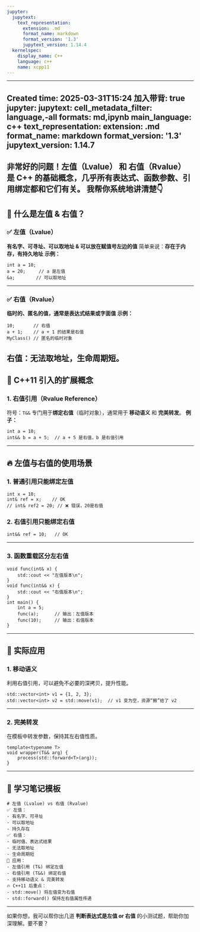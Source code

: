 ```yaml
---
jupyter:
  jupytext:
    text_representation:
      extension: .md
      format_name: markdown
      format_version: '1.3'
      jupytext_version: 1.14.4
  kernelspec:
    display_name: C++
    language: c++
    name: xcpp11
---
```


---
Created time: 2025-03-31T15:24
加入带背: true
jupyter:
  jupytext:
    cell_metadata_filter: language,-all
    formats: md,ipynb
    main_language: c++
    text_representation:
      extension: .md
      format_name: markdown
      format_version: '1.3'
      jupytext_version: 1.14.7
---
非常好的问题！**左值（Lvalue）** 和 **右值（Rvalue）** 是 C++ 的基础概念，几乎所有表达式、函数参数、引用绑定都和它们有关。
我帮你系统地讲清楚👇
---
## 🎯 什么是左值 & 右值？
### ✅ 左值（Lvalue）
**有名字、可寻址、可以取地址 & 可以放在赋值号左边的值**
简单来说：**存在于内存，有持久地址**
**示例：**


```
int a = 10;
a = 20;     // a 是左值
&a;        // 可以取地址
```

---
### ✅ 右值（Rvalue）
**临时的、匿名的值，通常是表达式结果或字面值**
**示例：**


```
10;       // 右值
a + 1;    // a + 1 的结果是右值
MyClass() // 匿名的临时对象
```

**右值**：**无法取地址**，生命周期短。
---
## 🚀 C++11 引入的扩展概念
### 1. **右值引用（Rvalue Reference）**
符号：`T&&`
专门用于**绑定右值**（临时对象），通常用于 **移动语义** 和 **完美转发**。
**例子：**


```
int a = 10;
int&& b = a + 5;  // a + 5 是右值，b 是右值引用
```

---
## 🔥 左值与右值的使用场景
### 1. **普通引用只能绑定左值**


```
int x = 10;
int& ref = x;    // OK
// int& ref2 = 20; // ❌ 错误，20是右值
```

### 2. **右值引用只能绑定右值**


```
int&& ref = 10;   // OK
```

---
### 3. **函数重载区分左右值**


```
void func(int& x) {
    std::cout << "左值版本\n";
}
void func(int&& x) {
    std::cout << "右值版本\n";
}
int main() {
    int a = 5;
    func(a);      // 输出：左值版本
    func(10);     // 输出：右值版本
}
```

---
## 🧩 实际应用
### 1. **移动语义**
利用右值引用，可以避免不必要的深拷贝，提升性能。


```
std::vector<int> v1 = {1, 2, 3};
std::vector<int> v2 = std::move(v1);  // v1 变为空，资源“搬”给了 v2
```

---
### 2. **完美转发**
在模板中转发参数，保持其左右值性质。


```
template<typename T>
void wrapper(T&& arg) {
    process(std::forward<T>(arg));
}
```

---
## 📝 学习笔记模板
```Plain
# 左值 (Lvalue) vs 右值 (Rvalue)
✅ 左值：
- 有名字、可寻址
- 可以取地址
- 持久存在
✅ 右值：
- 临时值、表达式结果
- 无法取地址
- 生命周期短
🎯 应用：
- 左值引用 (T&) 绑定左值
- 右值引用 (T&&) 绑定右值
- 支持移动语义 & 完美转发
🔥 C++11 后重点：
- std::move() 将左值变为右值
- std::forward() 保持左右值属性传递
```
---
如果你想，我可以帮你出几道 **判断表达式是左值 or 右值** 的小测试题，帮助你加深理解。要不要？
